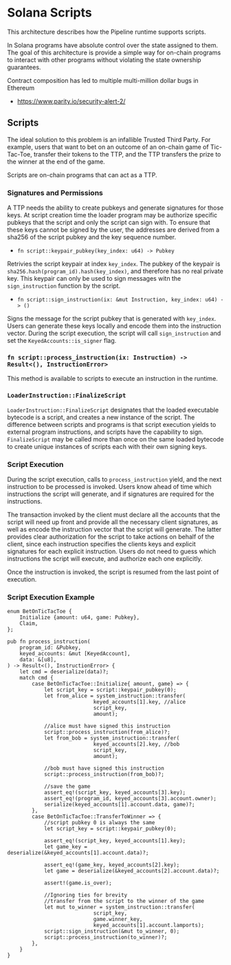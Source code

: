 # Solana Scripts

This architecture describes how the Pipeline runtime supports scripts. 

In Solana programs have absolute control over the state assigned to them.  The
goal of this architecture is provide a simple way for on-chain programs to
interact with other programs without violating the state ownership guarantees.

Contract composition has led to multiple multi-million dollar bugs in Ethereum

* https://www.parity.io/security-alert-2/

## Scripts

The ideal solution to this problem is an infallible Trusted Third Party. For
example, users that want to bet on an outcome of an on-chain game of
Tic-Tac-Toe, transfer their tokens to the TTP, and the TTP transfers the prize
to the winner at the end of the game.

Scripts are on-chain programs that can act as a TTP.

### Signatures and Permissions

A TTP needs the ability to create pubkeys and generate signatures for those
keys.  At script creation time the loader program may be authorize specific
pubkeys that the script and only the script can sign with.  To ensure that these
keys cannot be signed by the user, the addresses are derived from a sha256 of
the script pubkey and the key sequence number.

* `fn script::keypair_pubkey(key_index: u64) -> Pubkey`

Retrivies the script keypair at index `key_index`.  The pubkey of the keypair is
`sha256.hash(program_id).hash(key_index)`, and therefore has no real private
key.  This keypair can only be used to sign messages witn the `sign_instruction`
function by the script.

* `fn script::sign_instruction(ix: &mut Instruction, key_index: u64) -> ()`

Signs the message for the script pubkey that is generated with `key_index`.
Users can generate these keys locally and encode them into the instruction
vector.  During the script execution, the script will call `sign_instruction`
and set the `KeyedAccounts::is_signer` flag.

### `fn script::process_instruction(ix: Instruction) -> Result<(), InstructionError>`

This method is available to scripts to execute an instruction in the runtime.

### `LoaderInstruction::FinalizeScript`

`LoaderInstruction::FinalizeScript` designates that the loaded executable
bytecode is a script, and creates a new instance of the script. The difference
between scripts and programs is that script execution yields to external program
instructions, and scripts have the capability to sign.  `FinalizeScript` may be
called more than once on the same loaded bytecode to create unique instances of
scripts each with their own signing keys.

### Script Execution

During the script execution, calls to `process_instruction` yield, and the next
instruction to be processed is invoked.  Users know ahead of time which
instructions the script will generate, and if signatures are required for the
instructions.

The transaction invoked by the client must declare all the accounts that the
script will need up front and provide all the necessary client signatures, as
well as encode the instruction vector that the script will generate.  The latter
provides clear authorization for the script to take actions on behalf of the
client, since each instruction specifies the clients keys and explicit
signatures for each explicit instruction.  Users do not need to guess which
instructions the script will execute, and authorize each one explicitly.

Once the instruction is invoked, the script is resumed from the last point of
execution.

### Script Execution Example

```
enum BetOnTicTacToe {
	Initialize {amount: u64, game: Pubkey},
	Claim,
};

pub fn process_instruction(
    program_id: &Pubkey,
    keyed_accounts: &mut [KeyedAccount],
    data: &[u8],
) -> Result<(), InstructionError> {
    let cmd = deserialize(data)?;
    match cmd {
        case BetOnTicTacToe::Initialize{ amount, game} => {
            let script_key = script::keypair_pubkey(0);
            let from_alice = system_instruction::transfer(
                            keyed_accounts[1].key, //alice
                            script_key,
                            amount);

            //alice must have signed this instruction
            script::process_instruction(from_alice)?;
            let from_bob = system_instruction::transfer(
                            keyed_accounts[2].key, //bob
                            script_key,
                            amount);

            //bob must have signed this instruction
            script::process_instruction(from_bob)?;

            //save the game
            assert_eq!(script_key, keyed_accounts[3].key);
            assert_eq!(program_id, keyed_accounts[3].account.owner);
            serialize(keyed_accounts[1].account.data, game)?;
        },
        case BetOnTicTacToe::TransferToWinner => {
            //script pubkey 0 is always the same
            let script_key = script::keypair_pubkey(0);

            assert_eq!(script_key, keyed_accounts[1].key);
            let game_key = deserialize(&keyed_accounts[1].account.data)?;

            assert_eq!(game_key, keyed_accounts[2].key);
            let game = deserialize(&keyed_accounts[2].account.data)?;

            assert!(game.is_over);

            //Ignoring ties for brevity 
            //transfer from the script to the winner of the game
            let mut to_winner = system_instruction::transfer(
                            script_key,
                            game.winner_key,
                            keyed_accounts[1].account.lamports);
            script::sign_instruction(&mut to_winner, 0);
            script::process_instruction(to_winner)?;
        },
    }
}

```

